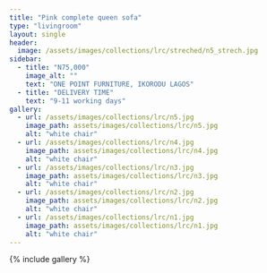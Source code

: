 ```yaml
---
title: "Pink complete queen sofa"
type: "livingroom"
layout: single
header:
  image: /assets/images/collections/lrc/streched/n5_strech.jpg
sidebar:
  - title: "N75,000"
    image_alt: ""
    text: "ONE POINT FURNITURE, IKORODU LAGOS"
  - title: "DELIVERY TIME"
    text: "9-11 working days"
gallery:
  - url: /assets/images/collections/lrc/n5.jpg
    image_path: assets/images/collections/lrc/n5.jpg
    alt: "white chair"
  - url: /assets/images/collections/lrc/n4.jpg
    image_path: assets/images/collections/lrc/n4.jpg
    alt: "white chair"
  - url: /assets/images/collections/lrc/n3.jpg
    image_path: assets/images/collections/lrc/n3.jpg
    alt: "white chair"
  - url: /assets/images/collections/lrc/n2.jpg
    image_path: assets/images/collections/lrc/n2.jpg
    alt: "white chair"
  - url: /assets/images/collections/lrc/n1.jpg
    image_path: assets/images/collections/lrc/n1.jpg
    alt: "white chair"
---
```


{% include gallery %}


